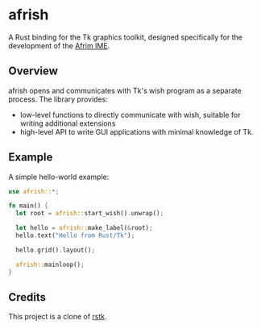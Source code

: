 # afrish

A Rust binding for the Tk graphics toolkit, designed specifically for the development of the [Afrim IME](https://github.com/fodydev/afrim).

## Overview

afrish opens and communicates with Tk's wish program as a separate process.
The library provides:

* low-level functions to directly communicate with wish, suitable for 
  writing additional extensions
* high-level API to write GUI applications with minimal knowledge of Tk.

## Example

A simple hello-world example:

```rust
use afrish::*;

fn main() {
  let root = afrish::start_wish().unwrap();

  let hello = afrish::make_label(&root);
  hello.text("Hello from Rust/Tk");

  hello.grid().layout();

  afrish::mainloop();
}
```

## Credits
This project is a clone of [rstk](https://codeberg.org/peterlane/rstk).
